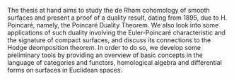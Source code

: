The thesis at hand aims to study the de Rham cohomology of smooth surfaces and
present a proof of a duality result, dating from 1895, due to H. Poincaré, namely, the
Poincaré Duality Theorem. We also look into some applications of such duality involving
the Euler-Poincaré characteristic and the signature of compact surfaces, and discuss
its connections to the Hodge deomposition theorem. In order to do so, we develop some
preliminary tools by providing an overview of basic concepts in the language of categories
and functors, homological algebra and differential forms on surfaces in Euclidean spaces.
